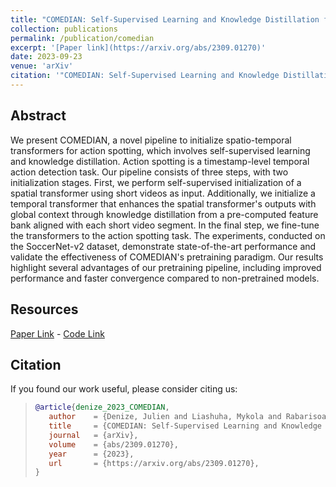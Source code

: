 ```yaml
---
title: "COMEDIAN: Self-Supervised Learning and Knowledge Distillation for Action Spotting using Transformers"
collection: publications
permalink: /publication/comedian
excerpt: '[Paper link](https://arxiv.org/abs/2309.01270)'
date: 2023-09-23
venue: 'arXiv'
citation: '"COMEDIAN: Self-Supervised Learning and Knowledge Distillation for Action Spotting using Transformers" Julien Denize, Mykola Liashuha, Jaonary Rabarisoa, Astrid Orcesi, Romain Hérault; arXiv:abs/2309.01270, 2023'
---
```


## Abstract
We present COMEDIAN, a novel pipeline to initialize spatio-temporal transformers for action spotting, which involves self-supervised learning and knowledge distillation. Action spotting is a timestamp-level temporal action detection task. Our pipeline consists of three steps, with two initialization stages. First, we perform self-supervised initialization of a spatial transformer using short videos as input. Additionally, we initialize a temporal transformer that enhances the spatial transformer's outputs with global context through knowledge distillation from a pre-computed feature bank aligned with each short video segment. In the final step, we fine-tune the transformers to the action spotting task. The experiments, conducted on the SoccerNet-v2 dataset, demonstrate state-of-the-art performance and validate the effectiveness of COMEDIAN's pretraining paradigm. Our results highlight several advantages of our pretraining pipeline, including improved performance and faster convergence compared to non-pretrained models. 

## Resources

[Paper Link](https://arxiv.org/abs/2309.01270) - [Code Link](https://github.com/juliendenize/eztorch)


## Citation
If you found our work useful, please consider citing us:

>```BibTex
>@article{denize_2023_COMEDIAN,
>    author    = {Denize, Julien and Liashuha, Mykola and Rabarisoa, Jaonary and Orcesi, Astrid and H\'erault, Romain},
>    title     = {COMEDIAN: Self-Supervised Learning and Knowledge Distillation for Action Spotting using Transformers},
>    journal   = {arXiv},
>    volume    = {abs/2309.01270},
>    year      = {2023},
>    url       = {https://arxiv.org/abs/2309.01270},
>}
>```